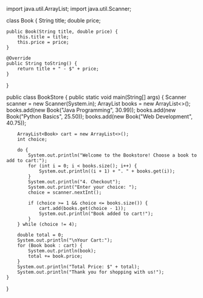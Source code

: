 import java.util.ArrayList;
import java.util.Scanner;

class Book {
    String title;
    double price;

    public Book(String title, double price) {
        this.title = title;
        this.price = price;
    }

    @Override
    public String toString() {
        return title + " - $" + price;
    }
}

public class BookStore {
    public static void main(String[] args) {
        Scanner scanner = new Scanner(System.in);
        ArrayList<Book> books = new ArrayList<>();
        books.add(new Book("Java Programming", 30.99));
        books.add(new Book("Python Basics", 25.50));
        books.add(new Book("Web Development", 40.75));

        ArrayList<Book> cart = new ArrayList<>();
        int choice;

        do {
            System.out.println("Welcome to the Bookstore! Choose a book to add to cart:");
            for (int i = 0; i < books.size(); i++) {
                System.out.println((i + 1) + ". " + books.get(i));
            }
            System.out.println("4. Checkout");
            System.out.print("Enter your choice: ");
            choice = scanner.nextInt();

            if (choice >= 1 && choice <= books.size()) {
                cart.add(books.get(choice - 1));
                System.out.println("Book added to cart!");
            }
        } while (choice != 4);

        double total = 0;
        System.out.println("\nYour Cart:");
        for (Book book : cart) {
            System.out.println(book);
            total += book.price;
        }
        System.out.println("Total Price: $" + total);
        System.out.println("Thank you for shopping with us!");
    }
}
